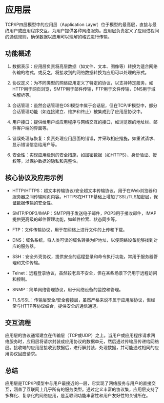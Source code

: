 # 应用层

TCP/IP四层模型中的应用层（Application Layer）位于模型的最高层，直接与最终用户或应用程序交互，为用户提供各种网络服务。应用层负责定义了应用进程间的通信规则，确保数据以应用可以理解的格式进行传输。

## 功能概述

1. 数据表示：应用层负责将高层数据（如文件、文本、图像等）转换为适合网络传输的格式，或反之，将接收到的网络数据转换为应用可以处理的形式。

2. 协议定义：为不同类型的网络应用定义了特定的协议，以支持特定服务，如HTTP用于网页浏览，SMTP用于邮件传输，FTP用于文件传输，DNS用于域名解析等。

3. 会话管理：虽然会话管理在OSI模型中属于会话层，但在TCP/IP模型中，部分会话管理功能（如连接建立、维护和终止）被集成到了应用层协议中。

4. 用户接口：提供给用户或应用程序与网络交互的接口，如浏览器的地址栏、邮件客户端的界面等。

5. 错误处理与恢复：负责处理应用层面的错误，并采取相应措施，如重试请求、显示错误信息给用户等。

6. 安全性：实现应用级别的安全措施，如加密数据（如HTTPS）、身份验证、授权等，以保护数据的隐私和完整性。

## 核心协议及应用示例

* HTTP/HTTPS：超文本传输协议/安全超文本传输协议，用于在Web浏览器和服务器之间传输网页内容。HTTPS在HTTP基础上增加了SSL/TLS加密层，保证数据传输的安全性。

* SMTP/POP3/IMAP：SMTP用于发送电子邮件，POP3用于接收邮件，IMAP提供更高级的邮件管理功能，如邮件检索、状态同步等。

* FTP：文件传输协议，用于在网络上进行文件的上传和下载。

* DNS：域名系统，将人类可读的域名转换为IP地址，以便网络设备能够找到对应的服务器。

* SSH：安全外壳协议，提供安全的远程登录和命令执行功能，常用于服务器管理和文件传输。

* Telnet：远程登录协议，虽然较老且不安全，但在某些场景下仍用于远程访问和控制。

* SNMP：简单网络管理协议，用于网络设备的监控和管理。

* TLS/SSL：传输层安全/安全套接层，虽然严格来说不属于应用层协议，但经常与HTTP等协议结合，提供安全的通信通道。

## 交互流程

应用层的协议通常建立在传输层（TCP或UDP）之上。当用户或应用程序请求网络服务时，应用层将请求封装成应用协议的数据单元，然后通过传输层传递给网络层。接收端的应用层接收到数据后，进行解封装，处理数据，并可能通过相同的应用协议回应请求。

## 总结

应用层是TCP/IP模型中与用户最接近的一层，它实现了网络服务与用户的直接交互，涵盖了互联网上几乎所有的服务类型。通过定义丰富的协议集，应用层支持了多样化、复杂化的网络应用，是互联网功能丰富性和用户友好性的关键所在。
